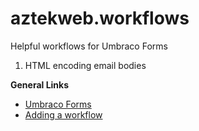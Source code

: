 # aztekweb.workflows
Helpful workflows for Umbraco Forms

1. HTML encoding email bodies

**General Links**

- [Umbraco Forms](https://our.umbraco.org/documentation/Add-ons/UmbracoForms/)
- [Adding a workflow](https://our.umbraco.org/documentation/Add-ons/UmbracoForms/Developer/Extending/Adding-a-Workflowtype)